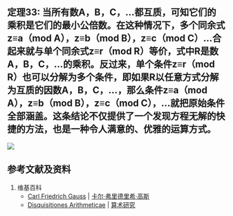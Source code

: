 ## 定理33: 当所有数A，B，C，…都互质，可知它们的乘积是它们的最小公倍数。在这种情况下，多个同余式z≡a（mod A），z≡b（mod B），z≡c（mod C）…合起来就与单个同余式z≡r（mod R）等价，式中R是数A，B，C，…的乘积。反过来，单个条件z≡r（mod R）也可以分解为多个条件，即如果R以任意方式分解为互质的因数A，B，C，…，那么条件z≡a（mod A），z≡b（mod B），z≡c（mod C），…就把原始条件全部涵盖。这条结论不仅提供了一个发现方程无解的快捷的方法，也是一种令人满意的、优雅的运算方式。

![](/images/数论/高斯的算术研究中典型的推演实验/章2/定理33/33-1.jpg)


## 参考文献及资料

1. 维基百科
	- [Carl Friedrich Gauss](https://en.wikipedia.org/wiki/Carl_Friedrich_Gauss) | [卡尔·弗里德里希·高斯](https://zh.wikipedia.org/wiki/%E5%8D%A1%E7%88%BE%C2%B7%E5%BC%97%E9%87%8C%E5%BE%B7%E9%87%8C%E5%B8%8C%C2%B7%E9%AB%98%E6%96%AF) 
	- [Disquisitiones Arithmeticae](https://en.wikipedia.org/wiki/Disquisitiones_Arithmeticae) | [算术研究](https://zh.wikipedia.org/wiki/算术研究) 



